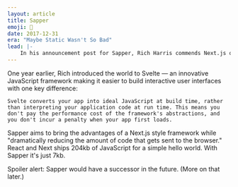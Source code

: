 ```yaml
---
layout: article
title: Sapper
emoji: 🌳
date: 2017-12-31
era: "Maybe Static Wasn't So Bad"
lead: |-
    In his announcement post for Sapper, Rich Harris commends Next.js on being close to an ideal web application framework. In his view, however, it's not perfect. He points out one of Next.js's main flaws: vast amounts of JavaScript files, even for the most straightforward applications.
---
```


One year earlier, Rich introduced the world to Svelte — an innovative JavaScript framework making it easier to build interactive user interfaces with one key difference:

    Svelte converts your app into ideal JavaScript at build time, rather than interpreting your application code at run time. This means you don't pay the performance cost of the framework's abstractions, and you don't incur a penalty when your app first loads.

Sapper aims to bring the advantages of a Next.js style framework while "dramatically reducing the amount of code that gets sent to the browser." React and Next ships 204kb of JavaScript for a simple hello world. With Sapper it's just 7kb.

Spoiler alert: Sapper would have a successor in the future. (More on that later.)